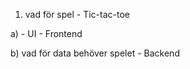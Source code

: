 <!-- !KLAR -->

<!-- ?EJ KLAR -->

<!-- TODO: Arbetar med -->

1. vad för spel - Tic-tac-toe

a) - UI - Frontend

<!-- ! spel banan ska vara rutaktigt (klar) -->

<!-- ? - ha mat -->

<!-- ! - ormen ska exsisteras -->

<!--? - Ormen ska röras sig automatiskt -->

<!--? - ormen äter = större -->

<!--? - Reset button (osäker om det ska vaar auto eller knapp) -->

b) vad för data behöver spelet - Backend

<!-- ! rendering, uppdatera spelet "hela tiden" -->

<!--? - ny maten kommer fram -->

<!--? - vilket håll ormen rör sig frammåt -->

<!--? - Kontrollerna -->

<!--? - Poäng -->

<!--? - reset -->

<!-- ? Extra saker som ger poäng -->

<!--? - 3 eller 1 liv -->

